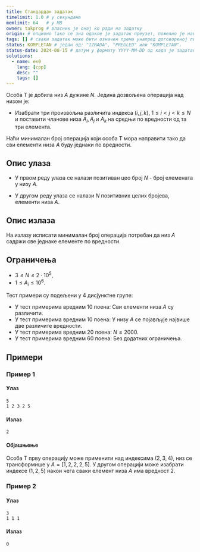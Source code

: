 ```yaml
---
title: Стандардан задатак
timelimit: 1.0 # у секундама
memlimit: 64   # y MB
owner: takprog # власник је онај ко ради на задатку
origin: # опционо (ако се зна одакле је задатак преузет, пожељно је навести извор)
tags: [] # сваки задатак може бити означен према унапред договореној листи ознака
status: KOMPLETAN # један од: "IZRADA", "PREGLED" или "KOMPLETAN".
status-date: 2024-08-15 # датум у формату YYYY-MM-DD од када је задатак у наведеном статусу
solutions:
  - name: ex0
    lang: [cpp]
    desc: ""
    tags: []
---
```


Особа Т је добила низ $A$ дужине $N$. Једина дозвољена операција над низом је:

* Изабрати три произвољна различита индекса $(i, j, k)$, $1 \leq i < j < k \leq N$ и поставити чланове низа $A_i, A_j$ и $A_k$ на средњи по вредности од та три елемента.

Наћи минималан број операција који особа Т мора направити тако да сви елементи низа $A$ буду једнаки по вредности.

## Опис улаза

* У првом реду улаза се налази позитиван цео број $N$ - број елемената у низу $A$. 

* У другом реду улаза се налази $N$ позитивних целих бројева, елементи низа $A$.

## Опис излаза

На излазу исписати минималан број операција потребан да низ $A$ садржи све једнаке елементе по вредности.

## Ограничења

-   $3 \leq N \leq 2\cdot10^5$,
-   $1 \leq A_i\leq 10^6$.

Тест примери су подељени у $4$ дисјунктне групе:

-   У тест примерима вредним $10$ поена: Сви елементи низа $A$ су различити.
-   У тест примерима вредним $10$ поена: У низу $A$ се појављује највише две различите вредности.
-   У тест примерима вредним $20$ поена: $N\leq 2000$.
-   У тест примерима вредним $60$ поена: Без додатних ограничења.

## Примери

### Пример 1

#### Улаз

```
5
1 2 3 2 5
```

#### Излаз

```
2
```
#### Објашњење

Особа Т прву операцију може применити над индексима $(2, 3, 4)$, низ се трансформише у $A = [1, 2, 2, 2, 5]$. У другом операцији може изабрати индексе $(1, 2, 5)$ након чега сваки елемент низа $A$ има вредност $2$. 

### Пример 2

#### Улаз

```
3
1 1 1
```

#### Излаз

```
0
```
